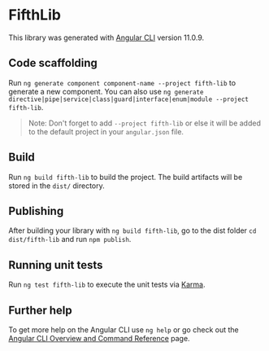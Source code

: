 # FifthLib

This library was generated with [Angular CLI](https://github.com/angular/angular-cli) version 11.0.9.

## Code scaffolding

Run `ng generate component component-name --project fifth-lib` to generate a new component. You can also use `ng generate directive|pipe|service|class|guard|interface|enum|module --project fifth-lib`.
> Note: Don't forget to add `--project fifth-lib` or else it will be added to the default project in your `angular.json` file. 

## Build

Run `ng build fifth-lib` to build the project. The build artifacts will be stored in the `dist/` directory.

## Publishing

After building your library with `ng build fifth-lib`, go to the dist folder `cd dist/fifth-lib` and run `npm publish`.

## Running unit tests

Run `ng test fifth-lib` to execute the unit tests via [Karma](https://karma-runner.github.io).

## Further help

To get more help on the Angular CLI use `ng help` or go check out the [Angular CLI Overview and Command Reference](https://angular.io/cli) page.
